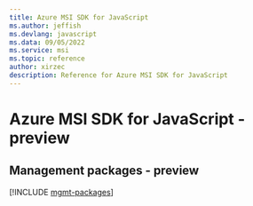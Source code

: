 ```yaml
---
title: Azure MSI SDK for JavaScript
ms.author: jeffish
ms.devlang: javascript
ms.data: 09/05/2022
ms.service: msi
ms.topic: reference
author: xirzec
description: Reference for Azure MSI SDK for JavaScript
---
```

# Azure MSI SDK for JavaScript - preview

## Management packages - preview
[!INCLUDE [mgmt-packages](msi-mgmt-index.md)]